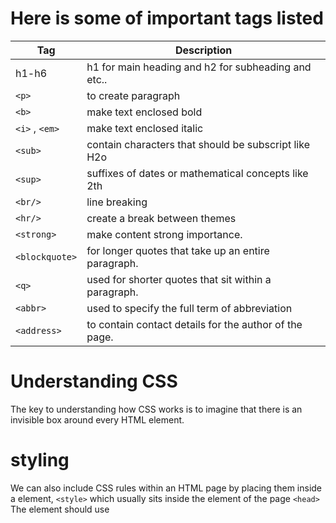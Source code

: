 # Here is some of important tags listed

|Tag| Description|
|--------|------------|
|h1-h6 | h1 for main heading and h2 for subheading and etc..|
| `<p>` | to create paragraph |
| `<b>`| make text enclosed  bold |
|   `<i>` , `<em>`| make text enclosed italic |
| `<sub>` | contain characters that should be subscript like H2o|
| `<sup>` |suffixes of dates or mathematical concepts like 2th |
| `<br/>` | line breaking |
| `<hr/>` | create a break between themes |
| `<strong>`|make content strong importance. |
| `<blockquote>` |  for longer quotes that take up an entire paragraph.|
| `<q>` | used for shorter quotes that sit within a paragraph. |
| `<abbr>` | used to specify the full term of abbreviation |
| `<address>`| to contain contact details for the author of the page.|



# Understanding CSS
The key to understanding how CSS works is to imagine that there is an invisible box around
every HTML element. 

# styling
We can also include CSS rules within an HTML page by placing 
them inside a element, `<style>` which usually sits inside the element of the page  `<head>`
The element should use <style> the attribute to indicate type that the styles are specified in
CSS. 
 
• We can use external CSS file by The <link> element can be used in an HTML document to tell the browser where to find the CSS file used to style the page.

# CSS Selectors
there is a table which summrize :

![](https://i.ibb.co/Qn9VKnW/selector.png)


# JavaScript Part

A script is a series of instructions that a computer can follow one-by-one.
Each individual instruction or step is known as a statement.
Statements should end with a semicolon.

In any webpage there are 3 basis layers  its stand for:
HTML as a content layer, CSS presentation layer, javascript as behavior layer.

java script like any language contains words and vocabulary to learn and there are rules and it is written in plain text like HTML & CSS. javascript is a case-sensitive language.  and its run where it found in page and to, we can use <script> element to link it in HTML 
to better practice separating JavaScript files by js extension. 

statement: individual  instruction that computer should follow each one should start one new-line and ends with semicolon which tells the interpreter when the step is over 
we can use /* text */ to make a comment on multi line and // text // on single line 

variable: temporary storage of information it needed to do its job and represent values that are likely to change 

# Data Types:
1. NUMERIC DATA TYPE: any number
2. STRING DATA TYPE:  between the quotation mark 
3. BOOLEAN DATA TYPE: true and false 
4. Arrays 
5. Objects 
6. undefined 
7. null 

# Rules for Variable :
1. Must begin with a letter or $ or _ and must not contain dash – or dot.
2. We can’t use keywords as variable 
3. its case sensitive 
4. use the variable name with meaning and use the Camel case.


# What is array  ?
array is a special type of variable. It doesn't
just store one value; it stores a list of values.

# Operators

|Operators     | Description |
| ------------ | ----------- |
|==    | is equal , it compare two values  to see if they are the same       |
| ===   | Strict equal must be the same type     |
| != | Not equal |
| !== | strictly not equal |
| < | less than |
| > | greater than |
| >= | greater than or equal | 
| <= | less than or equal | 
| && | logic and | 
| ! | logic Not |


# Loops 
Loops check a condition. if it true a code block will run and then check the condition will be checked again and if still true the code block will run again. it still working until the conditions return false.

there are three common types of loops:
1. For: if we need to run a code a specific number of times
2. While if we do not know how many times the code should run.
3. While do is similar to while loop but it always run the statement inside the curly braces al least once even if the condition evaluates to false 
![](https://i.ibb.co/WsMyPjw/forexamp.png)














 




